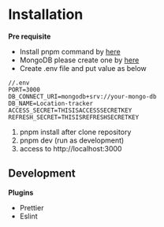 # Installation

**Pre requisite**

- Install pnpm command by [here](https://pnpm.io/installation)
- MongoDB please create one by [here](https://www.mongodb.com/cloud/atlas/register)
- Create .env file and put value as below

```
//.env
PORT=3000
DB_CONNECT_URI=mongodb+srv://your-mongo-db
DB_NAME=Location-tracker
ACCESS_SECRET=THISISACCESSSECRETKEY
REFRESH_SECRET=THISISREFRESHSECRETKEY
```

1. pnpm install after clone repository
2. pnpm dev (run as development)
3. access to http://localhost:3000

## Development

**Plugins**

- Prettier
- Eslint
